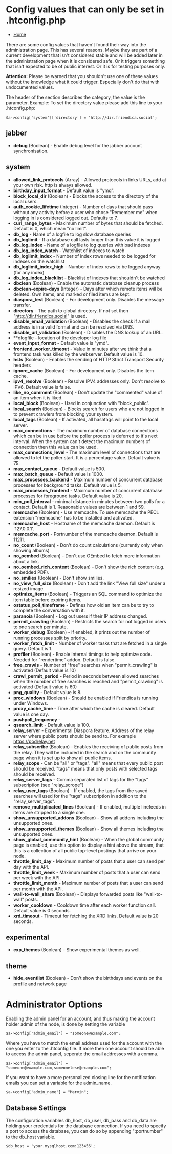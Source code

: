 Config values that can only be set in .htconfig.php
===================================================

* [Home](help)

There are some config values that haven't found their way into the administration page.
This has several reasons.
Maybe they are part of a current development that isn't considered stable and will be added later in the administration page when it is considered safe.
Or it triggers something that isn't expected to be of public interest.
Or it is for testing purposes only.

**Attention:** Please be warned that you shouldn't use one of these values without the knowledge what it could trigger.
Especially don't do that with undocumented values.

The header of the section describes the category, the value is the parameter.
Example: To set the directory value please add this line to your .htconfig.php:

    $a->config['system']['directory'] = 'http://dir.friendica.social';

## jabber ##
* **debug** (Boolean) - Enable debug level for the jabber account synchronisation.

## system ##

* **allowed_link_protocols** (Array) - Allowed protocols in links URLs, add at your own risk. http is always allowed.
* **birthday_input_format** - Default value is "ymd".
* **block_local_dir** (Boolean) - Blocks the access to the directory of the local users.
* **auth_cookie_lifetime** (Integer) - Number of days that should pass without any activity before a user who chose "Remember me" when logging in is considered logged out. Defaults to 7.
* **curl_range_bytes** - Maximum number of bytes that should be fetched. Default is 0, which mean "no limit".
* **db_log** - Name of a logfile to log slow database queries
* **db_loglimit** - If a database call lasts longer than this value it is logged
* **db_log_index** - Name of a logfile to log queries with bad indexes
* **db_log_index_watch** - Watchlist of indexes to watch
* **db_loglimit_index** - Number of index rows needed to be logged for indexes on the watchlist
* **db_loglimit_index_high** - Number of index rows to be logged anyway (for any index)
* **db_log_index_blacklist** - Blacklist of indexes that shouldn't be watched
* **dbclean** (Boolean) - Enable the automatic database cleanup process
* **dbclean-expire-days** (Integer) - Days after which remote items will be deleted. Own items, and marked or filed items are kept.
* **diaspora_test** (Boolean) - For development only. Disables the message transfer.
* **directory** - The path to global directory. If not set then "http://dir.friendica.social" is used.
* **disable_email_validation** (Boolean) - Disables the check if a mail address is in a valid format and can be resolved via DNS.
* **disable_url_validation** (Boolean) - Disables the DNS lookup of an URL.
* **dlogfile - location of the developer log file
* **event_input_format** - Default value is "ymd".
* **frontend_worker_timeout** - Value in minutes after we think that a frontend task was killed by the webserver. Default value is 10.
* **hsts** (Boolean) - Enables the sending of HTTP Strict Transport Security headers
* **ignore_cache** (Boolean) - For development only. Disables the item cache.
* **ipv4_resolve** (Boolean) - Resolve IPV4 addresses only. Don't resolve to IPV6. Default value is false.
* **like_no_comment** (Boolean) - Don't update the "commented" value of an item when it is liked.
* **local_block** (Boolean) - Used in conjunction with "block_public".
* **local_search** (Boolean) - Blocks search for users who are not logged in to prevent crawlers from blocking your system.
* **local_tags** (Boolean) - If activated, all hashtags will point to the local server.
* **max_connections** - The maximum number of database connections which can be in use before the poller process is deferred to it's next interval.  When the system can't detect the maximum numbers of connection then this value can be used.
* **max_connections_level** - The maximum level of connections that are allowed to let the poller start. It is a percentage value. Default value is 75.
* **max_contact_queue** - Default value is 500.
* **max_batch_queue** - Default value is 1000.
* **max_processes_backend** - Maximum number of concurrent database processes for background tasks. Default value is 5.
* **max_processes_frontend** - Maximum number of concurrent database processes for foreground tasks. Default value is 20.
* **min_poll_interval** - minimal distance in minutes between two polls for a contact. Default is 1. Reasonable values are between 1 and 59.
* **memcache** (Boolean) - Use memcache. To use memcache the PECL extension "memcache" has to be installed and activated.
* **memcache_host** - Hostname of the memcache daemon. Default is '127.0.0.1'.
* **memcache_port** - Portnumber of the memcache daemon. Default is 11211.
* **no_count** (Boolean) - Don't do count calculations (currently only when showing albums)
* **no_oembed** (Boolean) - Don't use OEmbed to fetch more information about a link.
* **no_oembed_rich_content** (Boolean) - Don't show the rich content (e.g. embedded PDF).
* **no_smilies** (Boolean) - Don't show smilies.
* **no_view_full_size** (Boolean) - Don't add the link "View full size" under a resized image.
* **optimize_items** (Boolean) - Triggers an SQL command to optimize the item table before expiring items.
* **ostatus_poll_timeframe** - Defines how old an item can be to try to complete the conversation with it.
* **paranoia** (Boolean) - Log out users if their IP address changed.
* **permit_crawling** (Boolean) - Restricts the search for not logged in users to one search per minute.
* **worker_debug** (Boolean) - If enabled, it prints out the number of running processes split by priority.
* **worker_fetch_limit** - Number of worker tasks that are fetched in a single query. Default is 1.
* **profiler** (Boolean) - Enable internal timings to help optimize code. Needed for "rendertime" addon. Default is false.
* **free_crawls** - Number of "free" searches when "permit_crawling" is activated (Default value is 10)
* **crawl_permit_period** - Period in seconds between allowed searches when the number of free searches is reached and "permit_crawling" is activated (Default value is 60)
* **png_quality** - Default value is 8.
* **proc_windows** (Boolean) - Should be enabled if Friendica is running under Windows.
* **proxy_cache_time** - Time after which the cache is cleared. Default value is one day.
* **pushpoll_frequency** -
* **qsearch_limit** - Default value is 100.
* **relay_server** - Experimental Diaspora feature. Address of the relay server where public posts should be send to. For example https://podrelay.net
* **relay_subscribe** (Boolean) - Enables the receiving of public posts from the relay. They will be included in the search and on the community page when it is set up to show all public items.
* **relay_scope** - Can be "all" or "tags". "all" means that every public post should be received. "tags" means that only posts with selected tags should be received.
* **relay_server_tags** - Comma separated list of tags for the "tags" subscription (see "relay_scrope")
* **relay_user_tags** (Boolean) - If enabled, the tags from the saved searches will used for the "tags" subscription in addition to the "relay_server_tags".
* **remove_multiplicated_lines** (Boolean) - If enabled, multiple linefeeds in items are stripped to a single one.
* **show_unsupported_addons** (Boolean) - Show all addons including the unsupported ones.
* **show_unsupported_themes** (Boolean) - Show all themes including the unsupported ones.
* **show_global_community_hint** (Boolean) - When the global community page is enabled, use this option to display a hint above the stream, that this is a collection of all public top-level postings that arrive on your node.
* **throttle_limit_day** - Maximum number of posts that a user can send per day with the API.
* **throttle_limit_week** - Maximum number of posts that a user can send per week with the API.
* **throttle_limit_month** - Maximum number of posts that a user can send per month with the API.
* **wall-to-wall_share** (Boolean) - Displays forwarded posts like "wall-to-wall" posts.
* **worker_cooldown** - Cooldown time after each worker function call. Default value is 0 seconds.
* **xrd_timeout** - Timeout for fetching the XRD links. Default value is 20 seconds.

## experimental ##

* **exp_themes** (Boolean) - Show experimental themes as well.

## theme ##

* **hide_eventlist** (Boolean) - Don't show the birthdays and events on the profile and network page

# Administrator Options #

Enabling the admin panel for an account, and thus making the account holder admin of the node, is done by setting the variable

    $a->config['admin_email'] = "someone@example.com";

Where you have to match the email address used for the account with the one you enter to the .htconfig file.
If more then one account should be able to access the admin panel, seperate the email addresses with a comma.

    $a->config['admin_email'] = "someone@example.com,someonelese@example.com";

If you want to have a more personalized closing line for the notification emails you can set a variable for the admin_name.

    $a->config['admin_name'] = "Marvin";

## Database Settings

The configuration variables db_host, db_user, db_pass and db_data are holding your credentials for the database connection.
If you need to specify a port to access the database, you can do so by appending ":portnumber" to the db_host variable.

    $db_host = 'your.mysqlhost.com:123456';
